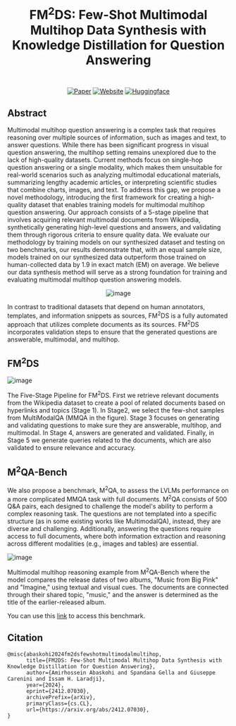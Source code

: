 # <p align="center">FM<sup>2</sup>DS: Few-Shot Multimodal Multihop Data Synthesis with Knowledge Distillation for Question Answering</p>

<p align="center">
  <br>
  <a href="https://www.arxiv.org/abs/2412.07030"><img alt="Paper" src="https://img.shields.io/badge/📃-Paper-808080"></a>
  <a href="https://fm2ds.github.io/"><img alt="Website" src="https://img.shields.io/badge/%F0%9F%8C%90-Website-008080"></a>
  <a href="[https://fm2ds.github.io/](https://huggingface.co/datasets/AmirhosseinAbaskohi/M2QA_Bench)"><img alt="Huggingface" src="https://img.shields.io/badge/%F0%9F%A4%97%20Hugging%20Face-Benchmark-yellow"></a>
</p>

## Abstract
Multimodal multihop question answering is a complex task that requires reasoning over multiple sources of information, such as images and text, to answer questions. While there has been significant progress in visual question answering,
the multihop setting remains unexplored due to the lack of high-quality datasets. Current methods focus on single-hop question answering or a single modality,
which makes them unsuitable for real-world scenarios such as analyzing multimodal educational materials, summarizing lengthy academic articles, or interpreting scientific studies that combine charts, images,
and text. To address this gap, we propose a novel methodology, introducing the first framework for creating a high-quality dataset that enables training models for multimodal multihop question answering.
Our approach consists of a 5-stage pipeline that involves acquiring relevant multimodal documents from Wikipedia, synthetically generating high-level questions and answers, and validating them through rigorous criteria to ensure quality data.
We evaluate our methodology by training models on our synthesized dataset and testing on two benchmarks, our results demonstrate that, with an equal sample size,
models trained on our synthesized data outperform those trained on human-collected data by 1.9 in exact match (EM) on average.
We believe our data synthesis method will serve as a strong foundation for training and evaluating multimodal multihop question answering models.

<div align="center">
  <img src="https://github.com/user-attachments/assets/d1c8fde6-d02f-4e6b-b224-e327acab7c93" alt="image">
</div>


In contrast to traditional datasets that depend on human annotators, templates, and information snippets as sources, FM<sup>2</sup>DS is a fully automated approach that utilizes complete documents as its sources.
FM<sup>2</sup>DS incorporates validation steps to ensure that the generated questions are answerable, multimodal, and multihop.


## FM<sup>2</sup>DS
![image](https://github.com/user-attachments/assets/4c3c9afb-f4f6-43c3-8cf3-8a12fb2a1776)

The Five-Stage Pipeline for FM<sup>2</sup>DS. First we retrieve relevant documents from the Wikipedia dataset to create a pool of related documents based on hyperlinks and topics (Stage 1).
In Stage2, we select the few-shot samples from MultiModalQA (MMQA in the figure). Stage 3 focuses on generating and validating questions to make sure they are answerable, multihop, and multimodal.
In Stage 4, answers are generated and validated. Finally, in Stage 5 we generate queries related to the documents, which are also validated to ensure relevance and accuracy.

## M<sup>2</sup>QA-Bench
We also propose a benchmark, M<sup>2</sup>QA, to assess the LVLMs performance on a more complicated MMQA task with full documents. M<sup>2</sup>QA consists of 500 Q&A pairs,
each designed to challenge the model's ability to perform a complex reasoning task. The questions are not templated into a specific structure (as in some existing works like MultimodalQA),
instead, they are diverse and challenging. Additionally, answering the questions require access to full documents, where both information extraction and reasoning across different modalities (e.g., images and tables) are essential.

![image](https://github.com/user-attachments/assets/7a666536-3c5e-4f8d-b391-cee77a771476)

Multimodal multihop reasoning example from M<sup>2</sup>QA-Bench where the model compares the release dates of two albums, "Music from Big Pink" and "Imagine,"
using textual and visual cues. The documents are connected through their shared topic, "music," and the answer is determined as the title of the earlier-released album.

You can use this [link](https://github.com/ServiceNow/FM2DS/blob/main/M2QA_Bench.json) to access this benchmark.

## Citation

```
@misc{abaskohi2024fm2dsfewshotmultimodalmultihop,
      title={FM2DS: Few-Shot Multimodal Multihop Data Synthesis with Knowledge Distillation for Question Answering}, 
      author={Amirhossein Abaskohi and Spandana Gella and Giuseppe Carenini and Issam H. Laradji},
      year={2024},
      eprint={2412.07030},
      archivePrefix={arXiv},
      primaryClass={cs.CL},
      url={https://arxiv.org/abs/2412.07030}, 
}
```
